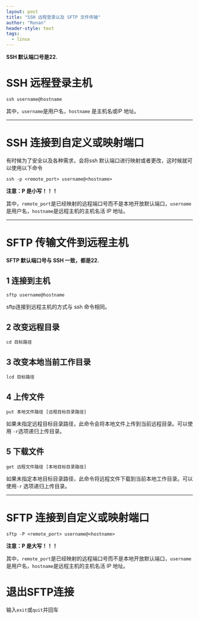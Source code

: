```yaml
---
layout: post
title: "SSH 远程登录以及 SFTP 文件传输"
author: "Ronan"
header-style: text
tags:
  - linux
---
```


**SSH 默认端口号是22.**

# SSH 远程登录主机

```shell
ssh username@hostname
```

其中，`username`是用户名，`hostname` 是主机名或IP 地址。

---

# SSH 连接到自定义或映射端口

有时候为了安全以及各种需求，会将ssh 默认端口进行映射或者更改，这时候就可以使用以下命令

```shell
ssh -p <remote_port> username@<hostname>
```

**注意：P 是小写！！！**

其中，`remote_port`是已经映射的远程端口号而不是本地开放默认端口，`username`是用户名，`hostname`是远程主机的主机名活 IP 地址。

---

# SFTP 传输文件到远程主机

**SFTP 默认端口号与 SSH 一致，都是22.**

## 1 连接到主机

```shell
sftp username@hostname
```

sftp连接到远程主机的方式与 ssh 命令相同。

## 2 改变远程目录

```plain
cd 目标路径
```

## 3 改变本地当前工作目录

```plain
lcd 目标路径
```

## 4 上传文件

```plain
put 本地文件路径 [远程目标目录路径]
```

如果未指定远程目标目录路径，此命令会将本地文件上传到当前远程目录。可以使用 `-r`选项递归上传目录。

## 5 下载文件

```plain
get 远程文件路径 [本地目标目录路径]
```

如果未指定本地目标目录路径，此命令将远程文件下载到当前本地工作目录。可以使用`-r` 选项递归上传目录。

---

# SFTP 连接到自定义或映射端口

```shell
sftp -P <remote_port> username@<hostname>
```

**注意：P 是大写！！！**

其中，`remote_port`是已经映射的远程端口号而不是本地开放默认端口，`username`是用户名，`hostname`是远程主机的主机名活 IP 地址。

# 退出SFTP连接

输入`exit`或`quit`并回车